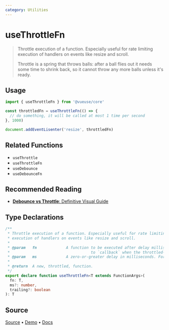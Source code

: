 ```yaml
---
category: Utilities
---
```


<!--DEMO_STARTS-->
<script setup>
import Demo from './demo.vue'
</script>
<DemoContainer><Demo/></DemoContainer>
<!--DEMO_ENDS-->

<!--HEAD_STARTS--><!--HEAD_ENDS-->


# useThrottleFn

> Throttle execution of a function. Especially useful for rate limiting execution of handlers on events like resize and scroll.
>
> Throttle is a spring that throws balls: after a ball flies out it needs some time to shrink back, so it cannot throw any more balls unless it's ready.

## Usage

```js
import { useThrottleFn } from '@vueuse/core'

const throttledFn = useThrottleFn(() => {
  // do something, it will be called at most 1 time per second
}, 1000)

document.addEventLisenter('resize', throttledFn)
```

## Related Functions

- `useThrottle`
- `useThrottleFn`
- `useDebounce`
- `useDebounceFn`

## Recommended Reading

- [**Debounce vs Throttle**: Definitive Visual Guide](https://redd.one/blog/debounce-vs-throttle)


<!--FOOTER_STARTS-->
## Type Declarations

```typescript
/**
 * Throttle execution of a function. Especially useful for rate limiting
 * execution of handlers on events like resize and scroll.
 *
 * @param   fn             A function to be executed after delay milliseconds. The `this` context and all arguments are passed through, as-is,
 *                                    to `callback` when the throttled-function is executed.
 * @param   ms             A zero-or-greater delay in milliseconds. For event callbacks, values around 100 or 250 (or even higher) are most useful.
 *
 * @return  A new, throttled, function.
 */
export declare function useThrottleFn<T extends FunctionArgs>(
  fn: T,
  ms?: number,
  trailing?: boolean
): T
```

## Source

[Source](https://github.com/antfu/vueuse/blob/master/packages/shared/useThrottleFn/index.ts) • [Demo](https://github.com/antfu/vueuse/blob/master/packages/shared/useThrottleFn/demo.vue) • [Docs](https://github.com/antfu/vueuse/blob/master/packages/shared/useThrottleFn/index.md)


<!--FOOTER_ENDS-->
